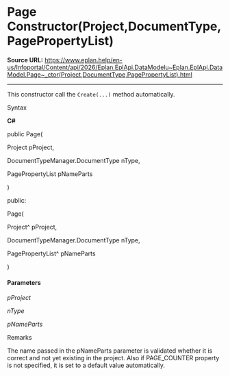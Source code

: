 # Page Constructor(Project,DocumentType,PagePropertyList)

**Source URL:** https://www.eplan.help/en-us/Infoportal/Content/api/2026/Eplan.EplApi.DataModelu~Eplan.EplApi.DataModel.Page~_ctor(Project,DocumentType,PagePropertyList).html

---

This constructor call the `Create(...)` method automatically.

Syntax

**C#**



public Page( 

   Project pProject,

   DocumentTypeManager.DocumentType nType,

   PagePropertyList pNameParts

)

public:

Page( 

   Project^ pProject,

   DocumentTypeManager.DocumentType nType,

   PagePropertyList^ pNameParts

)


#### Parameters

*pProject*


*nType*


*pNameParts*

Remarks

The name passed in the pNameParts parameter is validated whether it is correct and not yet existing in the project. Also if PAGE\_COUNTER property is not specified, it is set to a default value automatically.

